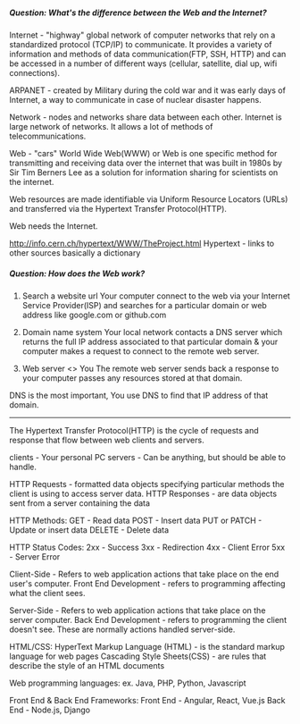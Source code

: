 ##### Question: What's the difference between the Web and the Internet?
Internet - "highway"
global network of computer networks that rely on a standardized protocol (TCP/IP) to communicate. It provides a variety of information and methods of data communication(FTP, SSH, HTTP) and can be accessed in a number of different ways (cellular, satellite, dial up, wifi connections). 

ARPANET - created by Military during the cold war and it was early days of Internet, a way to communicate in case of nuclear disaster happens.

Network - nodes and networks share data between each other. 
Internet is large network of networks. It allows a lot of methods of telecommunications. 

Web - "cars"
World Wide Web(WWW) or Web is one specific method for transmitting and receiving data over the internet that was built in 1980s by Sir Tim Berners Lee as a solution for information sharing for scientists on the internet.

Web resources are made identifiable via Uniform Resource Locators (URLs) and transferred via the Hypertext Transfer Protocol(HTTP).

Web needs the Internet.

http://info.cern.ch/hypertext/WWW/TheProject.html
Hypertext - links to other sources
basically a dictionary

##### Question: How does the Web work?
1. Search a website url
Your computer connect to the web via your Internet Service Provider(ISP) and searches for a particular domain or web address like google.com or github.com

2. Domain name system
Your local network contacts a DNS server which returns the full IP address associated to that particular domain & your computer makes a request to connect to the remote web server.

3. Web server <> You
The remote web server sends back a response to your computer passes any resources stored at that domain.

DNS is the most important, You use DNS to find that IP address of that domain. 

-----
The Hypertext Transfer Protocol(HTTP) is the cycle of requests and response that flow between web clients and servers.

clients - Your personal PC
servers - Can be anything, but should be able to handle.

HTTP Requests - formatted data objects specifying particular methods the client is using to access server data.
HTTP Responses - are data objects sent from a server containing the data

HTTP Methods:
GET - Read data
POST - Insert data
PUT or PATCH - Update or insert data
DELETE - Delete data

HTTP Status Codes:
2xx - Success
3xx - Redirection
4xx - Client Error
5xx - Server Error

Client-Side - Refers to web application actions that take place on the end user's computer.
Front End Development - refers to programming affecting what the client sees.

Server-Side - Refers to web application actions that take place on the server computer.
Back End Development - refers to programming the client doesn't see. These are normally actions handled server-side. 

HTML/CSS:
HyperText Markup Language (HTML) - is the standard markup language for web pages
Cascading Style Sheets(CSS) - are rules that describe the style of an HTML documents

Web programming languages:
ex. Java, PHP, Python, Javascript

Front End & Back End Frameworks:
Front End - Angular, React, Vue.js
Back End - Node.js, Django